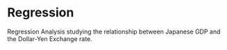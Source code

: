 # Regression
Regression Analysis studying the relationship between Japanese GDP and the Dollar-Yen Exchange rate.
